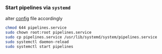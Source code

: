 ### Start pipelines via `systemd`

alter [config](pipelines.sevice) file accordingly

```bash 
chmod 644 pipelines.service
sudo chown root:root pipelines.service
sudo cp pipelines.service /usr/lib/systemd/system/pipelines.service
sudo systemctl daemon-reload
sudo systemctl start pipelines
```